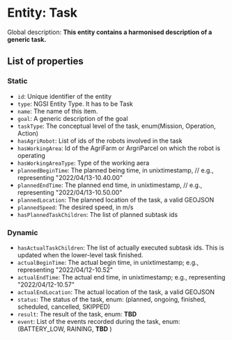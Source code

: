 Entity: Task  
================
  
Global description: **This entity contains a harmonised description of a generic task.**  

## List of properties  

### Static

- `id`: Unique identifier of the entity  
- `type`: NGSI Entity Type. It has to be Task
- `name`: The name of this item.
- `goal`: A generic description of the goal
- `taskType`: The conceptual level of the task, enum(Mission, Operation, Action)
- `hasAgriRobot`: List of ids of the robots involved in the task
- `hasWorkingArea`: Id of the AgriFarm or ArgriParcel on which the robot is operating
- `hasWorkingAreaType`: Type of the working aera
- `plannedBeginTime`: The planned being time, in unixtimestamp, // e.g., representing "2022/04/13-10.40.00"
- `plannedEndTime`: The planned end time, in unixtimestamp, // e.g., representing "2022/04/13-10.50.00"
- `plannedLocation`: The planned location of the task, a valid GEOJSON
- `plannedSpeed`: The desired speed, in m/s
- `hasPlannedTaskChildren`: The list of planned subtask ids

### Dynamic

- `hasActualTaskChildren`: The list of actually executed subtask ids. This is updated when the lower-level task finished.
- `actualBeginTime`: The actual begin time, in unixtimestamp; e.g., representing "2022/04/12-10.52"
- `actualEndTime`: The actual end time, in unixtimestamp; e.g., representing "2022/04/12-10.57"
- `actualEndLocation`: The actual location of the task, a valid GEOJSON
- `status`: The status of the task, enum: (planned, ongoing, finished, scheduled, cancelled, SKIPPED)
- `result`: The result of the task, enum: **TBD** 
- `event`: List of the events recorded during the task, enum: (BATTERY_LOW, RAINING, **TBD** )